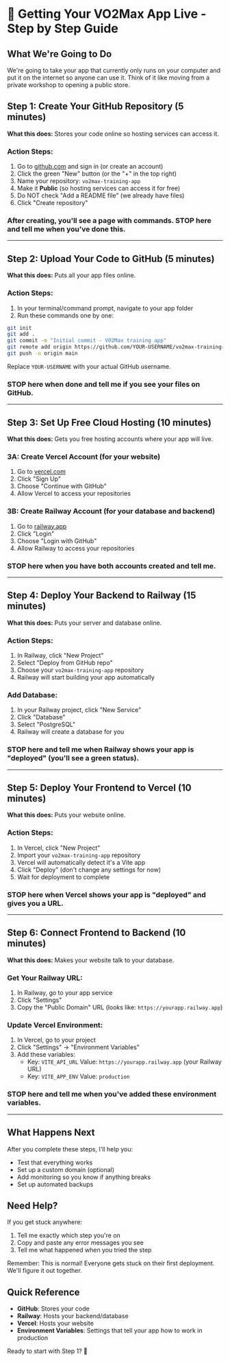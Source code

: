 # 🚀 Getting Your VO2Max App Live - Step by Step Guide

## What We're Going to Do

We're going to take your app that currently only runs on your computer and put it on the internet so anyone can use it. Think of it like moving from a private workshop to opening a public store.

## Step 1: Create Your GitHub Repository (5 minutes)

**What this does:** Stores your code online so hosting services can access it.

### Action Steps:

1. Go to [github.com](https://github.com) and sign in (or create an account)
2. Click the green "New" button (or the "+" in the top right)
3. Name your repository: `vo2max-training-app`
4. Make it **Public** (so hosting services can access it for free)
5. Do NOT check "Add a README file" (we already have files)
6. Click "Create repository"

### After creating, you'll see a page with commands. STOP here and tell me when you've done this.

---

## Step 2: Upload Your Code to GitHub (5 minutes)

**What this does:** Puts all your app files online.

### Action Steps:

1. In your terminal/command prompt, navigate to your app folder
2. Run these commands one by one:

```bash
git init
git add .
git commit -m "Initial commit - VO2Max training app"
git remote add origin https://github.com/YOUR-USERNAME/vo2max-training-app.git
git push -u origin main
```

Replace `YOUR-USERNAME` with your actual GitHub username.

### STOP here when done and tell me if you see your files on GitHub.

---

## Step 3: Set Up Free Cloud Hosting (10 minutes)

**What this does:** Gets you free hosting accounts where your app will live.

### 3A: Create Vercel Account (for your website)

1. Go to [vercel.com](https://vercel.com)
2. Click "Sign Up"
3. Choose "Continue with GitHub"
4. Allow Vercel to access your repositories

### 3B: Create Railway Account (for your database and backend)

1. Go to [railway.app](https://railway.app)
2. Click "Login"
3. Choose "Login with GitHub"
4. Allow Railway to access your repositories

### STOP here when you have both accounts created and tell me.

---

## Step 4: Deploy Your Backend to Railway (15 minutes)

**What this does:** Puts your server and database online.

### Action Steps:

1. In Railway, click "New Project"
2. Select "Deploy from GitHub repo"
3. Choose your `vo2max-training-app` repository
4. Railway will start building your app automatically

### Add Database:

1. In your Railway project, click "New Service"
2. Click "Database"
3. Select "PostgreSQL"
4. Railway will create a database for you

### STOP here and tell me when Railway shows your app is "deployed" (you'll see a green status).

---

## Step 5: Deploy Your Frontend to Vercel (10 minutes)

**What this does:** Puts your website online.

### Action Steps:

1. In Vercel, click "New Project"
2. Import your `vo2max-training-app` repository
3. Vercel will automatically detect it's a Vite app
4. Click "Deploy" (don't change any settings for now)
5. Wait for deployment to complete

### STOP here when Vercel shows your app is "deployed" and gives you a URL.

---

## Step 6: Connect Frontend to Backend (10 minutes)

**What this does:** Makes your website talk to your database.

### Get Your Railway URL:

1. In Railway, go to your app service
2. Click "Settings"
3. Copy the "Public Domain" URL (looks like: `https://yourapp.railway.app`)

### Update Vercel Environment:

1. In Vercel, go to your project
2. Click "Settings" → "Environment Variables"
3. Add these variables:
   - Key: `VITE_API_URL` Value: `https://yourapp.railway.app` (your Railway URL)
   - Key: `VITE_APP_ENV` Value: `production`

### STOP here and tell me when you've added these environment variables.

---

## What Happens Next

After you complete these steps, I'll help you:

- Test that everything works
- Set up a custom domain (optional)
- Add monitoring so you know if anything breaks
- Set up automated backups

## Need Help?

If you get stuck anywhere:

1. Tell me exactly which step you're on
2. Copy and paste any error messages you see
3. Tell me what happened when you tried the step

Remember: This is normal! Everyone gets stuck on their first deployment. We'll figure it out together.

## Quick Reference

- **GitHub**: Stores your code
- **Railway**: Hosts your backend/database
- **Vercel**: Hosts your website
- **Environment Variables**: Settings that tell your app how to work in production

Ready to start with Step 1? 🚀
